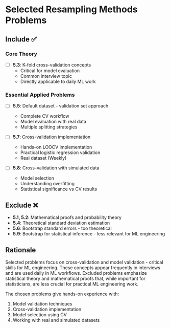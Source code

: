 # Selected Resampling Methods Problems

## Include ✅

### Core Theory

- [ ] **5.3**: K-fold cross-validation concepts
  - Critical for model evaluation
  - Common interview topic
  - Directly applicable to daily ML work

### Essential Applied Problems

- [ ] **5.5**: Default dataset - validation set approach
  - Complete CV workflow
  - Model evaluation with real data
  - Multiple splitting strategies

- [ ] **5.7**: Cross-validation implementation
  - Hands-on LOOCV implementation
  - Practical logistic regression validation
  - Real dataset (Weekly)

- [ ] **5.8**: Cross-validation with simulated data
  - Model selection
  - Understanding overfitting
  - Statistical significance vs CV results

## Exclude ❌

- **5.1, 5.2**: Mathematical proofs and probability theory
- **5.4**: Theoretical standard deviation estimation
- **5.6**: Bootstrap standard errors - too theoretical
- **5.9**: Bootstrap for statistical inference - less relevant for ML engineering

## Rationale

Selected problems focus on cross-validation and model validation - critical skills for ML engineering. These concepts appear frequently in interviews and are used daily in ML workflows. Excluded problems emphasize statistical theory and mathematical proofs that, while important for statisticians, are less crucial for practical ML engineering work.

The chosen problems give hands-on experience with:

1. Model validation techniques
2. Cross-validation implementation
3. Model selection using CV
4. Working with real and simulated datasets
